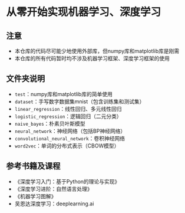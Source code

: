 # 从零开始实现机器学习、深度学习

## 注意

- 本仓库的代码尽可能少地使用外部库，但numpy库和matplotlib库是刚需
- 本仓库的所有代码暂时均不涉及机器学习框架、深度学习框架的使用

## 文件夹说明

- `test`：numpy库和matplotlib库的简单使用
- `dataset`：手写数字数据集mnist（包含训练集和测试集）
- `linear_regression`：线性回归、多元线性回归
- `logistic_regression`：逻辑回归（二元分类）
- `naive_bayes`：朴素贝叶斯模型
- `neural_network`：神经网络（包括BP神经网络）
- `convolutional_neural_network`：卷积神经网络
- `word2vec`：单词的分布式表示（CBOW模型）

## 参考书籍及课程

- 《深度学习入门：基于Python的理论与实现》
- 《深度学习进阶：自然语言处理》
- 《机器学习图解》
- 吴恩达深度学习：deeplearning.ai